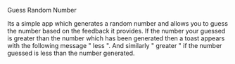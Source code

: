 Guess Random Number

Its a simple app which generates a random number and allows you to guess the number based on the feedback it provides.
If the number your guessed is greater than the number which has been generated then a toast appears with the following message " less ".
And similarly " greater " if the number guessed is less than the number generated.